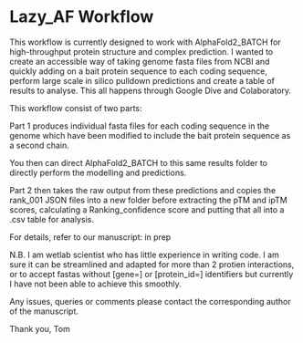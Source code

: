 # Lazy_AF Workflow

This workflow is currently designed to work with AlphaFold2_BATCH for high-throughput protein structure and complex prediction. I wanted to create an accessible way of taking genome fasta files from NCBI and quickly adding on a bait protein sequence to each coding sequence, perform large scale in silico pulldown predictions and create a table of results to analyse. This all happens through Google Dive and Colaboratory.

This workflow consist of two parts: 

Part 1 produces individual fasta files for each coding sequence in the genome which have been modified to include the bait protein sequence as a second chain.

You then can direct AlphaFold2_BATCH to this same results folder to directly perform the modelling and predictions.

Part 2 then takes the raw output from these predictions and copies the rank_001 JSON files into a new folder before extracting the pTM and ipTM scores, calculating a Ranking_confidence score and putting that all into a .csv table for analysis.

For details, refer to our manuscript: in prep

N.B. I am wetlab scientist who has little experience in writing code. I am sure it can be streamlined and adapted for more than 2 protien interactions, or to accept fastas without [gene=] or [protein_id=] identifiers but currently I have not been able to achieve this smoothly.

Any issues, queries or comments please contact the corresponding author of the manuscript.

Thank you,
Tom
